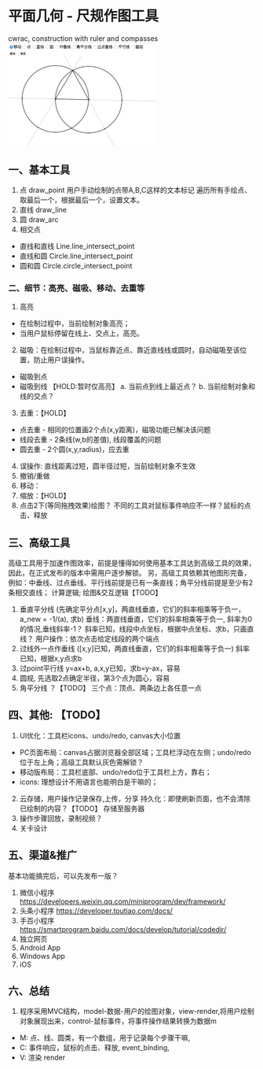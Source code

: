 # 平面几何 - 尺规作图工具
cwrac, construction with ruler and compasses
<img src="https://github.com/gaotianpu/l78z/blob/master/projects/cwrac/static/images/cwrac.png" width = "300" alt="平面几何 - 尺规作图工具"/> 


## 一、基本工具
1. 点 draw_point
    用户手动绘制的点带A,B,C这样的文本标记
    遍历所有手绘点、取最后一个，根据最后一个，设置文本。
2. 直线 draw_line
3. 圆 draw_arc
4. 相交点
 * 直线和直线   Line.line_intersect_point
 * 直线和圆 Circle.line_intersect_point
 * 圆和圆   Circle.circle_intersect_point


### 二、细节：高亮、磁吸、移动、去重等
1. 高亮
 * 在绘制过程中，当前绘制对象高亮；  
 * 当用户鼠标停留在线上、交点上，高亮。
2. 磁吸：在绘制过程中，当鼠标靠近点、靠近直线线或圆时，自动磁吸至该位置，防止用户误操作。  
 * 磁吸到点
 * 磁吸到线 【HOLD:暂时仅高亮】
    a. 当前点到线上最近点？
    b. 当前绘制对象和线的交点？ 
3. 去重：【HOLD】
 * 点去重 - 相同的位置画2个点(x,y距离)，磁吸功能已解决该问题
 * 线段去重 - 2条线(w,b的差值), 线段覆盖的问题
 * 圆去重 - 2个圆(x,y,radius)，应去重 
4. 误操作: 直线距离过短，圆半径过短，当前绘制对象不生效
5. 撤销/重做
6. 移动：
7. 缩放：【HOLD】 
8. 点击2下(等同拖拽效果)绘图？
    不同的工具对鼠标事件响应不一样？鼠标的点击、释放


## 三、高级工具 
高级工具用于加速作图效率，前提是懂得如何使用基本工具达到高级工具的效果，因此，在正式发布的版本中需用户逐步解锁。
另，高级工具依赖其他图形完备，例如：中垂线、过点垂线、平行线前提是已有一条直线；角平分线前提是至少有2条相交直线；
计算逻辑; 绘图&交互逻辑【TODO】  
1. 垂直平分线 (先确定平分点[x,y]，两直线垂直，它们的斜率相乘等于负一，a_new = -1/(a), 求b)
    垂线：两直线垂直，它们的斜率相乘等于负一, 斜率为0的情况,垂线斜率-1？
    斜率已知，线段中点坐标，根据中点坐标、求b，只画直线？
    用户操作：依次点击给定线段的两个端点
2. 过线外一点作垂线
    ([x,y]已知，两直线垂直，它们的斜率相乘等于负一)
    斜率已知，根据x,y点求b
3. 过point平行线 y=ax+b, a,x,y已知，求b=y-ax，容易
4. 圆规, 先选取2点确定半径，第3个点为圆心，容易
5. 角平分线 ？【TODO】
    三个点：顶点、两条边上各任意一点


## 四、其他: 【TODO】
1. UI优化：工具栏icons、undo/redo, canvas大小位置
* PC页面布局：canvas占据浏览器全部区域；工具栏浮动在左侧；undo/redo位于左上角；高级工具默认灰色需解锁？
* 移动版布局：工具栏底部、undo/redo位于工具栏上方，靠右；
* icons: 理想设计不用语言也能明白是干嘛的； 
2. 云存储，用户操作记录保存,上传，分享
    持久化：即使刷新页面，也不会清除已绘制的内容？【TODO】
    存储至服务器
3. 操作步骤回放，录制视频？
4. 关卡设计


## 五、渠道&推广
基本功能搞完后，可以先发布一版？
1. 微信小程序
    https://developers.weixin.qq.com/miniprogram/dev/framework/
2. 头条小程序
    https://developer.toutiao.com/docs/
3. 手百小程序
    https://smartprogram.baidu.com/docs/develop/tutorial/codedir/
4. 独立网页
5. Android App
6. Windows App
7. iOS 


## 六、总结
1. 程序采用MVC结构，model-数据-用户的绘图对象，view-render,将用户绘制对象展现出来，control-鼠标事件，将事件操作结果转换为数据m
* M: 点、线、圆类，有一个数组，用于记录每个步骤干嘛,
* C: 事件响应，鼠标的点击、释放, event_binding,
* V: 渲染 render